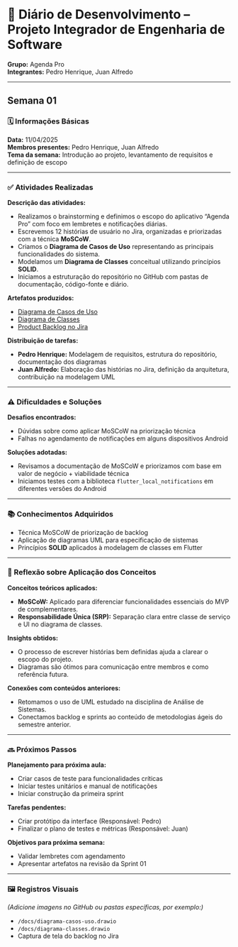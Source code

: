 # 📘 Diário de Desenvolvimento – Projeto Integrador de Engenharia de Software  
**Grupo:** Agenda Pro  
**Integrantes:** Pedro Henrique, Juan Alfredo  

---

## Semana 01

### 🗓️ Informações Básicas  
**Data:** 11/04/2025  
**Membros presentes:** Pedro Henrique, Juan Alfredo  
**Tema da semana:** Introdução ao projeto, levantamento de requisitos e definição de escopo

---

### ✅ Atividades Realizadas

**Descrição das atividades:**

- Realizamos o brainstorming e definimos o escopo do aplicativo “Agenda Pro” com foco em lembretes e notificações diárias.
- Escrevemos 12 histórias de usuário no Jira, organizadas e priorizadas com a técnica **MoSCoW**.
- Criamos o **Diagrama de Casos de Uso** representando as principais funcionalidades do sistema.
- Modelamos um **Diagrama de Classes** conceitual utilizando princípios **SOLID**.
- Iniciamos a estruturação do repositório no GitHub com pastas de documentação, código-fonte e diário.

**Artefatos produzidos:**

- [Diagrama de Casos de Uso](https://github.com/seuusuario/agenda-pro/docs/casos-uso.drawio)  
- [Diagrama de Classes](https://github.com/seuusuario/agenda-pro/docs/classes.drawio)  
- [Product Backlog no Jira](https://jira.seuprojeto.com/board/agenda-pro)  

**Distribuição de tarefas:**

- **Pedro Henrique:** Modelagem de requisitos, estrutura do repositório, documentação dos diagramas  
- **Juan Alfredo:** Elaboração das histórias no Jira, definição da arquitetura, contribuição na modelagem UML  

---

### ⚠️ Dificuldades e Soluções

**Desafios encontrados:**

- Dúvidas sobre como aplicar MoSCoW na priorização técnica  
- Falhas no agendamento de notificações em alguns dispositivos Android  

**Soluções adotadas:**

- Revisamos a documentação de MoSCoW e priorizamos com base em valor de negócio + viabilidade técnica  
- Iniciamos testes com a biblioteca `flutter_local_notifications` em diferentes versões do Android

---

### 📚 Conhecimentos Adquiridos

- Técnica MoSCoW de priorização de backlog  
- Aplicação de diagramas UML para especificação de sistemas  
- Princípios **SOLID** aplicados à modelagem de classes em Flutter

---

### 🧠 Reflexão sobre Aplicação dos Conceitos

**Conceitos teóricos aplicados:**

- **MoSCoW:** Aplicado para diferenciar funcionalidades essenciais do MVP de complementares.  
- **Responsabilidade Única (SRP):** Separação clara entre classe de serviço e UI no diagrama de classes.

**Insights obtidos:**

- O processo de escrever histórias bem definidas ajuda a clarear o escopo do projeto.  
- Diagramas são ótimos para comunicação entre membros e como referência futura.

**Conexões com conteúdos anteriores:**

- Retomamos o uso de UML estudado na disciplina de Análise de Sistemas.  
- Conectamos backlog e sprints ao conteúdo de metodologias ágeis do semestre anterior.

---

### 🔜 Próximos Passos

**Planejamento para próxima aula:**

- Criar casos de teste para funcionalidades críticas  
- Iniciar testes unitários e manual de notificações  
- Iniciar construção da primeira sprint

**Tarefas pendentes:**

- Criar protótipo da interface (Responsável: Pedro)  
- Finalizar o plano de testes e métricas (Responsável: Juan)

**Objetivos para próxima semana:**

- Validar lembretes com agendamento  
- Apresentar artefatos na revisão da Sprint 01  

---

### 🖼️ Registros Visuais

*(Adicione imagens no GitHub ou pastas específicas, por exemplo:)*  
- `/docs/diagrama-casos-uso.drawio`  
- `/docs/diagrama-classes.drawio`  
- Captura de tela do backlog no Jira  
